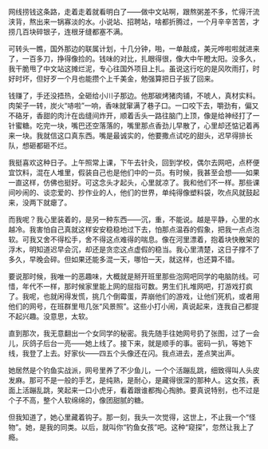 网线捞钱这条路，走着走着就看明白了——做中文站啊，跟熬粥差不多，忙得汗流浃背，熬出来一锅寡淡的水。小说站、招聘站，啥都折腾过，一个月辛辛苦苦，才捞几百块碎银子，连根牙缝都塞不满。

可转头一瞧，国外那边的联属计划，十几分钟，啪，一单敲成，美元哗啦啦就进来了，一百多刀，挣得像捡的。钱味的对比，扎眼得很，像大中午瞪太阳。没多久，我干脆甩了中文站这摊烂泥，专心往国外项目上扎。虽说这行吃的是风吹雨打，时好时坏，但好歹一个月也能攒个上千美金，勉强算把日子扳了回来。

钱赚了，手还没捂热，全砸给小川子那边。他那碳烤猪肉铺，不唬人，真材实料。肉架子一转，炭火“哧啦”一响，香味就窜满了巷子口。一口咬下去，嚼劲有，偏又不硌牙，香甜的肉汁在齿缝间炸开，顺着舌头一路往脑门上顶，像是给神经打了一针蜜糖。吃完一块，嘴巴还空落落的，嘴里那点香劲儿早散了，心里却还惦记着再来一块。我就信这口真东西。嘴是最诚实的，他要撒点试吃的甜头，迟早得排长队，想砸都砸不烂。 

我挺喜欢这种日子。上午照常上课，下午去针灸，回到学校，偶尔去网吧，点杯便宜饮料，混在人堆里，假装自己也是他们中的一员。有时候，我甚至会想——如果一直这样，仿佛也挺好。可这念头才起头，心里就凉了。我和他们不一样。那些课间吵闹的、谈恋爱的、抄作业的人，他们的世界，单纯得像塑料袋，吹点风就鼓起来，没两下就瘪了。

而我呢？我心里装着的，是另一种东西——沉，重，不能说。越是平静，心里的水越冷。我害怕自己真就这样安安稳稳地过下去，怕那点温吞的假象，把我一点点泡软。可我又舍不得松手，舍不得这点难得的喘息。像在河里漂着，抱着块快散架的浮木，明知道迟早会沉，却还是贪恋这点虚假的稳当。我心里清楚，这日子撑不了多久，早晚会碎。但如果还能多混一天，哪怕一天，就这样，也还算不错。

要说那时候，我唯一的恶趣味，大概就是掰开班里那些泡网吧同学的电脑防线。可惜，年代不一样，那时候家里能上网的屈指可数。男生们扎堆网吧，打游戏打疯了。我呢，也就闲得发慌，挑几个倒霉蛋，弄崩他们的游戏，让他们死机，或者用他们的网号，在班群里甩几张“风景照”。这些小打小闹，真说起来，连我自己都提不起兴趣。没意思，太软。

直到那次，我无意翻出一个女同学的秘密。我先随手往她网号扔了张图，过了一会儿，灰鸽子后台一亮——她上线了。接下来，就是顺手的事。密码一扒，等她下线，我登了上去。好家伙——四五个头像还在闪。我点进去，差点笑出声。

她居然是个钓鱼实战派，网号里养了不少鱼儿，一个个活蹦乱跳，细致得叫人头皮发麻。那可不是一般的手艺，是纯熟，是耐心，是藏得很深的那种人。这女孩，表面上活蹦乱跳，笑起来一口小虎牙，看着跟谁都掏心掏肺。要真说特别，也不过是个子不高，整个人软绵绵的，像团甜腻的糖。

但我知道了，她心里藏着钩子。那一刻，我头一次觉得，这世上，不止我一个“怪物”。她，是我的同类。以后，就叫你“钓鱼女孩”吧。这种“窥探”，忽然让我上了瘾。